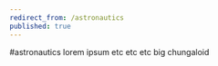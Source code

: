 ```yaml
---
redirect_from: /astronautics
published: true
---
```


#astronautics
lorem ipsum etc etc etc big chungaloid
